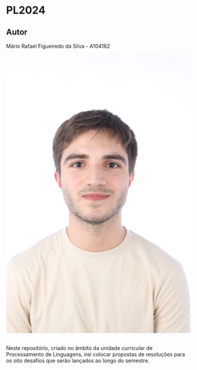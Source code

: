 # PL2024

## Autor
Mário Rafael Figueiredo da Silva - A104182

![img](foto.JPG)



## 
Neste repositório, criado no âmbito da unidade curricular de Processamento de Linguagens, irei colocar propostas de resoluções para os oito desafios que serão lançados ao longo do semestre.